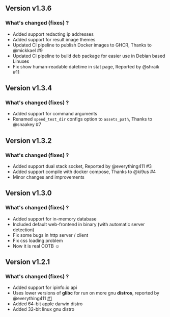 ## Version v1.3.6

### What's changed (fixes) ?

- Added support redacting ip addresses
- Added support for result image themes
- Updated CI pipeline to publish Docker images to GHCR, Thanks to @mickkael #9
- Updated CI pipeline to build deb package for easier use in Debian based Linuxes
- Fix show human-readable datetime in stat page, Reported by @shraik #11

## Version v1.3.4

### What's changed (fixes) ?

- Added support for command arguments
- Renamed `speed_test_dir` configs option to `assets_path`, Thanks to @snaakey #7

## Version v1.3.2

### What's changed (fixes) ?

- Added support dual stack socket, Reported by @everything411 #3
- Added support compile with docker compose, Thanks to @ki9us #4
- Minor changes and improvements

## Version v1.3.0

### What's changed (fixes) ?

- Added support for in-memory database
- Included default web-frontend in binary (with automatic server detection)
- Fix some bugs in http server / client
- Fix css loading problem
- Now it is real OOTB ☺️

## Version v1.2.1

### What's changed (fixes) ?

- Added support for ipinfo.io api
- Uses lower versions of **glibc** for run on more gnu **distros**, reported by @everything411 [#1](https://github.com/librespeed/speedtest-rust/issues/1)
- Added 64-bit apple darwin distro
- Added 32-bit linux gnu distro